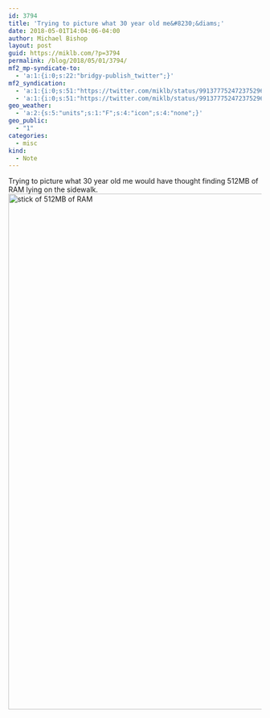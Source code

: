 ```yaml
---
id: 3794
title: 'Trying to picture what 30 year old me&#8230;&diams;'
date: 2018-05-01T14:04:06-04:00
author: Michael Bishop
layout: post
guid: https://miklb.com/?p=3794
permalink: /blog/2018/05/01/3794/
mf2_mp-syndicate-to:
  - 'a:1:{i:0;s:22:"bridgy-publish_twitter";}'
mf2_syndication:
  - 'a:1:{i:0;s:51:"https://twitter.com/miklb/status/991377752472375296";}'
  - 'a:1:{i:0;s:51:"https://twitter.com/miklb/status/991377752472375296";}'
geo_weather:
  - 'a:2:{s:5:"units";s:1:"F";s:4:"icon";s:4:"none";}'
geo_public:
  - "1"
categories:
  - misc
kind:
  - Note
---
```

Trying to picture what 30 year old me would have thought finding 512MB of RAM lying on the sidewalk. <img src="https://miklb.com/content/uploads/2018/05/wsi-imageoptim-IMG_0330-1024x1024.jpg" alt="stick of 512MB of RAM" width="1024" height="1024" class="u-photo alignnone size-large wp-image-3795" />